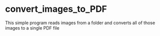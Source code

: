 # convert_images_to_PDF
 This simple program reads images from a folder and converts all of those images to a single PDF file
